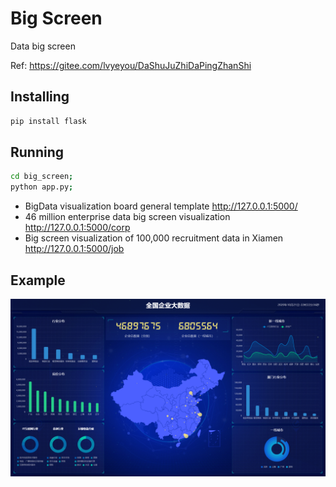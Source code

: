# Big Screen

Data big screen

Ref: https://gitee.com/lvyeyou/DaShuJuZhiDaPingZhanShi

## Installing

```bash
pip install flask
```

## Running

```bash
cd big_screen;
python app.py;
```

* BigData visualization board general template http://127.0.0.1:5000/
* 46 million enterprise data big screen visualization http://127.0.0.1:5000/corp
* Big screen visualization of 100,000 recruitment data in Xiamen http://127.0.0.1:5000/job

## Example

![image](https://github.com/TurboWay/imgstore/blob/master/bigscreen/corp.jpg)
